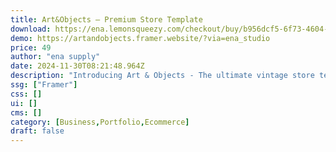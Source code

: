 ```yaml
---
title: Art&Objects — Premium Store Template
download: https://ena.lemonsqueezy.com/checkout/buy/b956dcf5-6f73-4604-b4a8-306b82f63bf6
demo: https://artandobjects.framer.website/?via=ena_studio
price: 49
author: "ena supply"
date: 2024-11-30T08:21:48.964Z
description: "Introducing Art & Objects - The ultimate vintage store template. Step into a world of timeless beauty and captivating design. Our template is dedicated to showcasing vintage and contemporary pieces that enrich the modern living space."
ssg: ["Framer"]
css: []
ui: []
cms: []
category: [Business,Portfolio,Ecommerce]
draft: false
---
```

